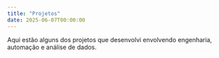 ```yaml
---
title: "Projetos"
date: 2025-06-07T00:00:00
---
```

Aqui estão alguns dos projetos que desenvolvi envolvendo engenharia, automação e análise de dados.
